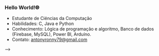 ### Hello World!🌐
- Estudante de Ciëncias da Computação
- Habilidades: C, Java e Python
- Conhecimento: Lógica de programação e algoritmo, Banco de dados (Firebase, MySQL), Power BI, Arduíno.
- Contato: antonyronny79@gmail.com

-->
